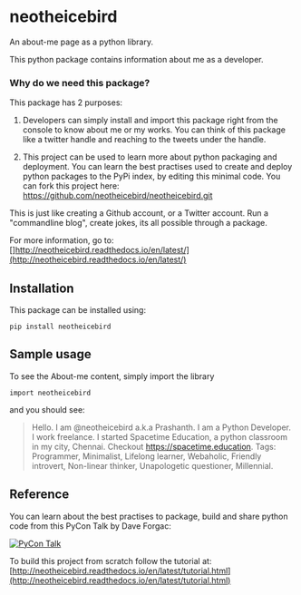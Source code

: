 neotheicebird
=============

An about-me page as a python library.

This python package contains information about me as a developer.

### Why do we need this package?

This package has 2 purposes:

1. Developers can simply install and import this package right from the console to know about me or my works. You can think of this package like a twitter handle and reaching to the tweets under the handle.

2. This project can be used to learn more about python packaging and deployment. You can learn the best practises used to create and deploy python packages to the PyPi index, by editing this minimal code. You can fork this project here: https://github.com/neotheicebird/neotheicebird.git

This is just like creating a Github account, or a Twitter account. Run a "commandline blog", create jokes, its all possible through a package.

For more information, go to: []http://neotheicebird.readthedocs.io/en/latest/](http://neotheicebird.readthedocs.io/en/latest/)

Installation
------------

This package can be installed using:

```
pip install neotheicebird
```

Sample usage
------------

To see the About-me content, simply import the library

```
import neotheicebird
```

and you should see:

> Hello. I am @neotheicebird a.k.a Prashanth. 
I am a Python Developer. I work freelance. 
I started Spacetime Education, a python classroom in my city, Chennai. Checkout https://spacetime.education.
Tags: Programmer, Minimalist, Lifelong learner, Webaholic, Friendly introvert, Non-linear thinker, Unapologetic questioner, Millennial.

Reference
---------

You can learn about the best practises to package, build and share python code from this PyCon Talk by Dave Forgac:

[![PyCon Talk](https://img.youtube.com/vi/qOH-h-EKKac/0.jpg)](https://www.youtube.com/watch?v=qOH-h-EKKac)


To build this project from scratch follow the tutorial at: [http://neotheicebird.readthedocs.io/en/latest/tutorial.html](http://neotheicebird.readthedocs.io/en/latest/tutorial.html)